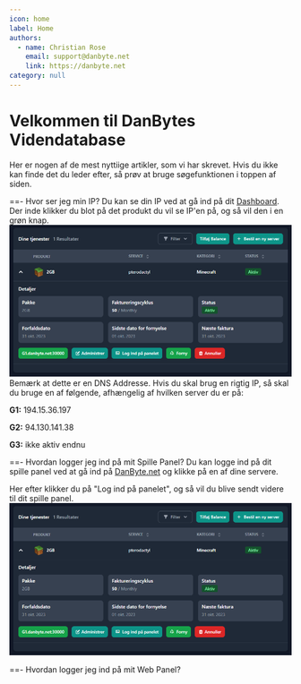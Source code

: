 ```yaml
---
icon: home
label: Home
authors:
  - name: Christian Rose
    email: support@danbyte.net
    link: https://danbyte.net
category: null    
---
```


# Velkommen til DanBytes Videndatabase

Her er nogen af de mest nyttiige artikler, som vi har skrevet. Hvis du ikke kan finde det du leder efter, så prøv at bruge søgefunktionen i toppen af siden.

==- Hvor ser jeg min IP?
Du kan se din IP ved at gå ind på dit [Dashboard](https://danbyte.net/Dashboard). 
Der inde klikker du blot på det produkt du vil se IP'en på, og så vil den i en grøn knap.
![IP Address](/img/ip.png)
Bemærk at dette er en DNS Addresse.
Hvis du skal brug en rigtig IP, så skal du bruge en af følgende, afhængelig af hvilken server du er på:

 **G1:** 194.15.36.197

**G2:** 94.130.141.38

**G3:** ikke aktiv endnu

==- Hvordan logger jeg ind på mit Spille Panel?
Du kan logge ind på dit spille panel ved at gå ind på [DanByte.net](https://danbyte.net/Dashboard) og klikke på en af dine servere.

Her efter klikker du på "Log ind på panelet", og så vil du blive sendt videre til dit spille panel.
![IP Address](/img/ip.png)

==- Hvordan logger jeg ind på mit Web Panel?





